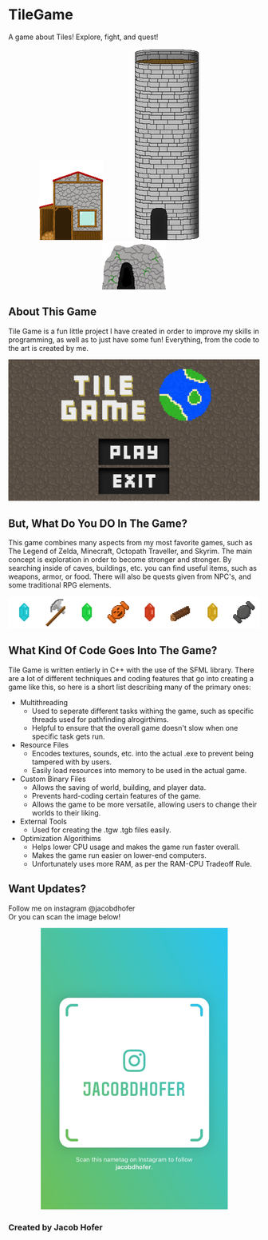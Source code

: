 # TileGame
A game about Tiles! Explore, fight, and quest!

<p align="center">
  <img width="128" height="160" src="https://raw.githubusercontent.com/CodeAX2/TileGame/master/TileGame/Resources/Textures/WoodHut.png">
  &emsp;&emsp;&emsp;&emsp;
  <img width="128" height="384" src="https://raw.githubusercontent.com/CodeAX2/TileGame/master/TileGame/Resources/Textures/Tower.png">
  &emsp;&emsp;&emsp;&emsp;
  <img width="128" height="96" src="https://raw.githubusercontent.com/CodeAX2/TileGame/master/TileGame/Resources/Textures/CaveEntrance.png">
  
</p>




## About This Game
Tile Game is a fun little project I have created
in order to improve my skills in programming,
as well as to just have some fun! Everything,
from the code to the art is created by me. 


<p align="center">
  <img src="https://raw.githubusercontent.com/CodeAX2/TileGame/master/README%20Images/Capture4.PNG">
</p>

## But, What Do You DO In The Game?
This game combines many aspects from my most
favorite games, such as The Legend of Zelda,
Minecraft, Octopath Traveller, and Skyrim.
The main concept is exploration in order to
become stronger and stronger. By searching
inside of caves, buildings, etc. you can find
useful items, such as weapons, armor, or food.
There will also be quests given from NPC's,
and some traditional RPG elements.

<p align="center">
  <img width="512" height="64" src="https://raw.githubusercontent.com/CodeAX2/TileGame/master/README%20Images/Items.png">
</p>

 ## What Kind Of Code Goes Into The Game?
 Tile Game is written entierly in C++ with the use of the SFML library. 
 There are a lot of different techniques and coding features that go into
 creating a game like this, so here is a short list describing many of the primary ones:
 - Multithreading
   - Used to seperate different tasks withing the game, such as specific threads used for pathfinding alrogirthims.
   - Helpful to ensure that the overall game doesn't slow when one specific task gets run.
 - Resource Files
   - Encodes textures, sounds, etc. into the actual .exe to prevent being tampered with by users.
   - Easily load resources into memory to be used in the actual game.
 - Custom Binary Files
   - Allows the saving of world, building, and player data.
   - Prevents hard-coding certain features of the game.
   - Allows the game to be more versatile, allowing users to change their worlds to their liking.
 - External Tools
   - Used for creating the .tgw .tgb files easily.
 - Optimization Algorithims
   - Helps lower CPU usage and makes the game run faster overall.
   - Makes the game run easier on lower-end computers.
   - Unfortunately uses more RAM, as per the RAM-CPU Tradeoff Rule.

## Want Updates?
Follow me on instagram @jacobdhofer  
Or you can scan the image below!
<p align="center">
<img width="375" height="563" src="https://raw.githubusercontent.com/CodeAX2/TileGame/master/README%20Images/Image-1.jpg">
 </p>

### Created by Jacob Hofer
